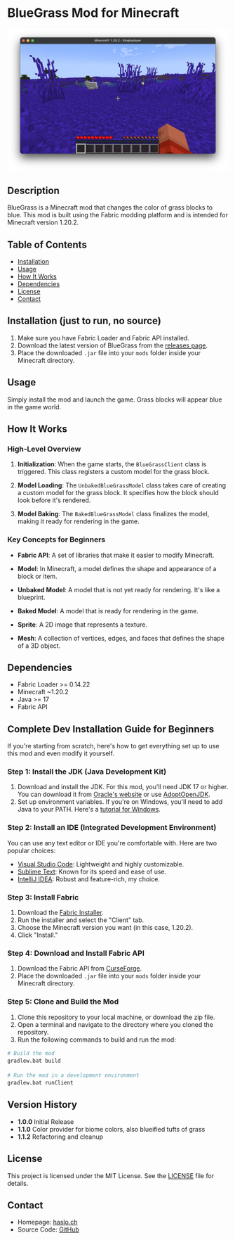 # BlueGrass Mod for Minecraft

![BlueGrass Mod Screenie](bluegrass.png)

## Description

BlueGrass is a Minecraft mod that changes the color of grass blocks to blue. This mod is built using the Fabric modding platform and is intended for Minecraft version 1.20.2.

## Table of Contents

- [Installation](#installation)
- [Usage](#usage)
- [How It Works](#how-it-works)
- [Dependencies](#dependencies)
- [License](#license)
- [Contact](#contact)

## Installation (just to run, no source)

1. Make sure you have Fabric Loader and Fabric API installed.
2. Download the latest version of BlueGrass from the [releases page](https://github.com/haslo/blue_grass_mod/releases).
3. Place the downloaded `.jar` file into your `mods` folder inside your Minecraft directory.

## Usage

Simply install the mod and launch the game. Grass blocks will appear blue in the game world.

## How It Works

### High-Level Overview

1. **Initialization**: When the game starts, the `BlueGrassClient` class is triggered. This class registers a custom model for the grass block.

2. **Model Loading**: The `UnbakedBlueGrassModel` class takes care of creating a custom model for the grass block. It specifies how the block should look before it's rendered.

3. **Model Baking**: The `BakedBlueGrassModel` class finalizes the model, making it ready for rendering in the game.

### Key Concepts for Beginners

- **Fabric API**: A set of libraries that make it easier to modify Minecraft.

- **Model**: In Minecraft, a model defines the shape and appearance of a block or item.

- **Unbaked Model**: A model that is not yet ready for rendering. It's like a blueprint.

- **Baked Model**: A model that is ready for rendering in the game.

- **Sprite**: A 2D image that represents a texture.

- **Mesh**: A collection of vertices, edges, and faces that defines the shape of a 3D object.

## Dependencies

- Fabric Loader >= 0.14.22
- Minecraft ~1.20.2
- Java >= 17
- Fabric API

## Complete Dev Installation Guide for Beginners

If you're starting from scratch, here's how to get everything set up to use this mod and even modify it yourself.

### Step 1: Install the JDK (Java Development Kit)

1. Download and install the JDK. For this mod, you'll need JDK 17 or higher. You can download it from [Oracle's website](https://www.oracle.com/java/technologies/javase-jdk17-downloads.html) or use [AdoptOpenJDK](https://adoptopenjdk.net/).
2. Set up environment variables. If you're on Windows, you'll need to add Java to your PATH. Here's a [tutorial for Windows](https://www.java.com/en/download/help/path.html).

### Step 2: Install an IDE (Integrated Development Environment)

You can use any text editor or IDE you're comfortable with. Here are two popular choices:

- [Visual Studio Code](https://code.visualstudio.com/): Lightweight and highly customizable.
- [Sublime Text](https://www.sublimetext.com/): Known for its speed and ease of use.
- [IntelliJ IDEA](https://www.jetbrains.com/idea/): Robust and feature-rich, my choice.

### Step 3: Install Fabric

1. Download the [Fabric Installer](https://fabricmc.net/use/).
2. Run the installer and select the "Client" tab.
3. Choose the Minecraft version you want (in this case, 1.20.2).
4. Click "Install."

### Step 4: Download and Install Fabric API

1. Download the Fabric API from [CurseForge](https://www.curseforge.com/minecraft/mc-mods/fabric-api).
2. Place the downloaded `.jar` file into your `mods` folder inside your Minecraft directory.

### Step 5: Clone and Build the Mod

1. Clone this repository to your local machine, or download the zip file.
2. Open a terminal and navigate to the directory where you cloned the repository.
3. Run the following commands to build and run the mod:

```bash
# Build the mod
gradlew.bat build

# Run the mod in a development environment
gradlew.bat runClient
```

## Version History

* **1.0.0** Initial Release
* **1.1.0** Color provider for biome colors, also blueified tufts of grass
* **1.1.2** Refactoring and cleanup

## License

This project is licensed under the MIT License. See the [LICENSE](LICENSE) file for details.

## Contact

- Homepage: [haslo.ch](https://haslo.ch/)
- Source Code: [GitHub](https://github.com/haslo/blue_grass_mod)

